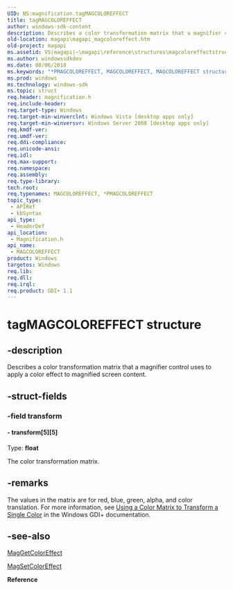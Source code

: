 ```yaml
---
UID: NS:magnification.tagMAGCOLOREFFECT
title: tagMAGCOLOREFFECT
author: windows-sdk-content
description: Describes a color transformation matrix that a magnifier control uses to apply a color effect to magnified screen content.
old-location: magapi\magapi_magcoloreffect.htm
old-project: magapi
ms.assetid: VS|magapi|~\magapi\reference\structures\magcoloreffectstruct.htm
ms.author: windowssdkdev
ms.date: 08/06/2018
ms.keywords: "*PMAGCOLOREFFECT, MAGCOLOREFFECT, MAGCOLOREFFECT structure [Magnification API], PMAGCOLOREFFECT, PMAGCOLOREFFECT structure pointer [Magnification API], magapi.magapi_magcoloreffect, magapi_magcoloreffect, magnification/MAGCOLOREFFECT, magnification/PMAGCOLOREFFECT, tagMAGCOLOREFFECT"
ms.prod: windows
ms.technology: windows-sdk
ms.topic: struct
req.header: magnification.h
req.include-header: 
req.target-type: Windows
req.target-min-winverclnt: Windows Vista [desktop apps only]
req.target-min-winversvr: Windows Server 2008 [desktop apps only]
req.kmdf-ver: 
req.umdf-ver: 
req.ddi-compliance: 
req.unicode-ansi: 
req.idl: 
req.max-support: 
req.namespace: 
req.assembly: 
req.type-library: 
tech.root: 
req.typenames: MAGCOLOREFFECT, *PMAGCOLOREFFECT
topic_type:
 - APIRef
 - kbSyntax
api_type:
 - HeaderDef
api_location:
 - Magnification.h
api_name:
 - MAGCOLOREFFECT
product: Windows
targetos: Windows
req.lib: 
req.dll: 
req.irql: 
req.product: GDI+ 1.1
---
```


# tagMAGCOLOREFFECT structure


## -description


Describes a color transformation matrix that a magnifier control uses to apply a color effect to magnified screen content.


## -struct-fields




### -field transform

 




#### - transform[5][5]

Type: <b>float</b>

The color transformation matrix.


## -remarks



The values in the matrix are for red, blue, green, alpha, and color translation. For more information, see 
<a href="https://msdn.microsoft.com/fcd7f3d9-8bad-44f8-8c9c-c2f5df4a7241">Using a Color Matrix to Transform a Single Color</a> in the Windows GDI+ documentation.
 





## -see-also




<a href="https://msdn.microsoft.com/d86d3e43-5da0-460c-b243-d0797f5d0911">MagGetColorEffect</a>



<a href="https://msdn.microsoft.com/53749109-5370-45e7-ba90-79ad1504c41e">MagSetColorEffect</a>



<b>Reference</b>
 

 

